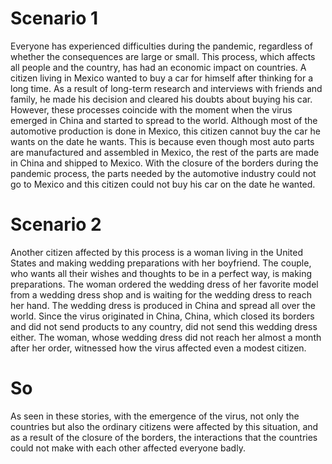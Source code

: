 # Scenario 1
Everyone has experienced difficulties during the pandemic, regardless of whether the consequences are large or small. This process, which affects all people and the country, has had an economic impact on countries. A citizen living in Mexico wanted to buy a car for himself after thinking for a long time. As a result of long-term research and interviews with friends and family, he made his decision and cleared his doubts about buying his car. However, these processes coincide with the moment when the virus emerged in China and started to spread to the world. Although most of the automotive production is done in Mexico, this citizen cannot buy the car he wants on the date he wants. This is because even though most auto parts are manufactured and assembled in Mexico, the rest of the parts are made in China and shipped to Mexico. With the closure of the borders during the pandemic process, the parts needed by the automotive industry could not go to Mexico and this citizen could not buy his car on the date he wanted.

# Scenario 2
Another citizen affected by this process is a woman living in the United States and making wedding preparations with her boyfriend. The couple, who wants all their wishes and thoughts to be in a perfect way, is making preparations. The woman ordered the wedding dress of her favorite model from a wedding dress shop and is waiting for the wedding dress to reach her hand. The wedding dress is produced in China and spread all over the world. Since the virus originated in China, China, which closed its borders and did not send products to any country, did not send this wedding dress either. The woman, whose wedding dress did not reach her almost a month after her order, witnessed how the virus affected even a modest citizen.

# So
As seen in these stories, with the emergence of the virus, not only the countries but also the ordinary citizens were affected by this situation, and as a result of the closure of the borders, the interactions that the countries could not make with each other affected everyone badly.
